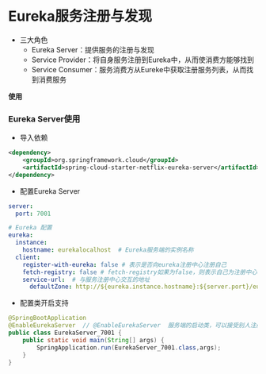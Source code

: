 # Eureka服务注册与发现
- 三大角色
  - Eureka Server：提供服务的注册与发现
  - Service Provider：将自身服务注册到Eureka中，从而使消费方能够找到
  - Service Consumer：服务消费方从Eureke中获取注册服务列表，从而找到消费服务

**使用**  
### Eureka Server使用
- 导入依赖
```xml
<dependency>
    <groupId>org.springframework.cloud</groupId>
    <artifactId>spring-cloud-starter-netflix-eureka-server</artifactId>
</dependency>
```
- 配置Eureka Server
```yml
server:
  port: 7001

# Eureka 配置
eureka:
  instance:
    hostname: eurekalocalhost  # Eureka服务端的实例名称
  client:
    register-with-eureka: false # 表示是否向eureka注册中心注册自己
    fetch-registry: false # fetch-registry如果为false，则表示自己为注册中心
    service-url:  # 与服务注册中心交互的地址
      defaultZone: http://${eureka.instance.hostname}:${server.port}/eureka/
```

- 配置类开启支持
```java
@SpringBootApplication
@EnableEurekaServer  // @EnableEurekaServer  服务端的启动类，可以接受别人注册进来
public class EurekaServer_7001 {
    public static void main(String[] args) {
        SpringApplication.run(EurekaServer_7001.class,args);
    }
}
```
